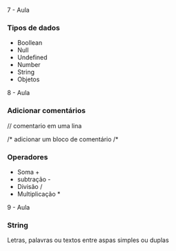 7 - Aula

<h3> Tipos de dados </h3>

- Boollean
- Null
- Undefined
- Number
- String
- Objetos

8 - Aula

<h3> Adicionar comentários  </h3>

// comentario em uma lina

/\*
adicionar um bloco de comentário
/\*

<h3>Operadores</h3>

- Soma +
- subtração -
- Divisão /
- Multiplicação \*

9 - Aula

<h3>String</h3>

Letras, palavras ou textos entre aspas simples ou duplas
